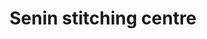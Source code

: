 ---
title: "Senin stitching centre"
url: /thiruvananthapuram/senin-stitching-centre/
shop: Schneiderei
---